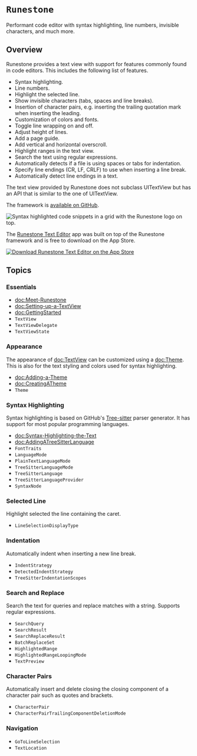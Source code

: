 # ``Runestone``

Performant code editor with syntax highlighting, line numbers, invisible characters, and much more.

## Overview

Runestone provides a text view with support for features commonly found in code editors. This includes the following list of features.

- Syntax highlighting.
- Line numbers.
- Highlight the selected line.
- Show invisible characters (tabs, spaces and line breaks).
- Insertion of character pairs, e.g. inserting the trailing quotation mark when inserting the leading.
- Customization of colors and fonts.
- Toggle line wrapping on and off.
- Adjust height of lines.
- Add a page guide.
- Add vertical and horizontal overscroll.
- Highlight ranges in the text view.
- Search the text using regular expressions.
- Automatically detects if a file is using spaces or tabs for indentation.
- Specify line endings (CR, LF, CRLF) to use when inserting a line break.
- Automatically detect line endings in a text.

The text view provided by Runestone does not subclass UITextView but has an API that is similar to the one of UITextView.

The framework is [available on GitHub](https://github.com/simonbs/runestone).

![Syntax highlighted code snippets in a grid with the Runestone logo on top.](hero.png)

The [Runestone Text Editor](https://apps.apple.com/us/app/runestone-editor/id1548193893) app was built on top of the Runestone framework and is free to download on the App Store.

[![Download Runestone Text Editor on the App Store](app-store-download.png)](https://apps.apple.com/us/app/runestone-editor/id1548193893)

## Topics

### Essentials

- <doc:Meet-Runestone>
- <doc:Setting-up-a-TextView>
- <doc:GettingStarted>
- ``TextView``
- ``TextViewDelegate``
- ``TextViewState``

### Appearance

The appearance of <doc:TextView> can be customized using a <doc:Theme>. This is also for the text styling and colors used for syntax highlighting.

- <doc:Adding-a-Theme>
- <doc:CreatingATheme>
- ``Theme``

### Syntax Highlighting

Syntax highlighting is based on GitHub's [Tree-sitter](https://github.com/tree-sitter/tree-sitter) parser generator. It has support for most popular programming languages.

- <doc:Syntax-Highlighting-the-Text>
- <doc:AddingATreeSitterLanguage>
- ``FontTraits``
- ``LanguageMode``
- ``PlainTextLanguageMode``
- ``TreeSitterLanguageMode``
- ``TreeSitterLanguage``
- ``TreeSitterLanguageProvider``
- ``SyntaxNode``

### Selected Line

Highlight selected the line containing the caret.

- ``LineSelectionDisplayType``

### Indentation

Automatically indent when inserting a new line break.

- ``IndentStrategy``
- ``DetectedIndentStrategy``
- ``TreeSitterIndentationScopes``

### Search and Replace

Search the text for queries and replace matches with a string. Supports regular expressions.

- ``SearchQuery``
- ``SearchResult``
- ``SearchReplaceResult``
- ``BatchReplaceSet``
- ``HighlightedRange``
- ``HighlightedRangeLoopingMode``
- ``TextPreview``

### Character Pairs

Automatically insert and delete closing the closing component of a character pair such as quotes and brackets.

- ``CharacterPair``
- ``CharacterPairTrailingComponentDeletionMode``

### Navigation

- ``GoToLineSelection``
- ``TextLocation``
